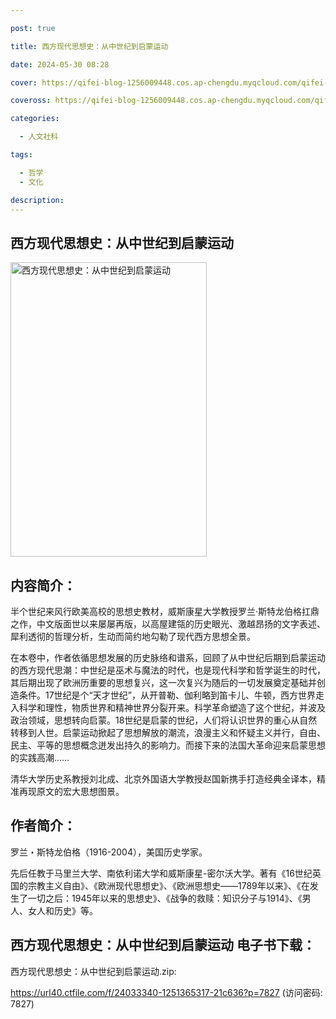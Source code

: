 ```yaml
---

post: true

title: 西方现代思想史：从中世纪到启蒙运动

date: 2024-05-30 08:28

cover: https://qifei-blog-1256009448.cos.ap-chengdu.myqcloud.com/qifei-blog/64dd91ff661c6c8e54821582.jpg

coveross: https://qifei-blog-1256009448.cos.ap-chengdu.myqcloud.com/qifei-blog/64dd91ff661c6c8e54821582.jpg

categories:

  - 人文社科

tags:

  - 哲学
  - 文化

description:
---
```


##  西方现代思想史：从中世纪到启蒙运动

<img alt="西方现代思想史：从中世纪到启蒙运动 " class="aligncenter loading" data-was-processed="true" decoding="async" fetchpriority="high" height="471" src="https://qifei-blog-1256009448.cos.ap-chengdu.myqcloud.com/qifei-blog/64dd91ff661c6c8e54821582.jpg" style="cursor: zoom-in;" width="314"/>

## 内容简介：

半个世纪来风行欧美高校的思想史教材，威斯康星大学教授罗兰·斯特龙伯格扛鼎之作，中文版面世以来屡屡再版，以高屋建瓴的历史眼光、激越昂扬的文字表述、犀利透彻的哲理分析，生动而简约地勾勒了现代西方思想全景。

在本卷中，作者依循思想发展的历史脉络和谱系，回顾了从中世纪后期到启蒙运动的西方现代思潮：中世纪是巫术与魔法的时代，也是现代科学和哲学诞生的时代，其后期出现了欧洲历重要的思想复兴，这一次复兴为随后的一切发展奠定基础并创造条件。17世纪是个“天才世纪”，从开普勒、伽利略到笛卡儿、牛顿，西方世界走入科学和理性，物质世界和精神世界分裂开来。科学革命塑造了这个世纪，并波及政治领域，思想转向启蒙。18世纪是启蒙的世纪，人们将认识世界的重心从自然转移到人世。启蒙运动掀起了思想解放的潮流，浪漫主义和怀疑主义并行，自由、民主、平等的思想概念迸发出持久的影响力。而接下来的法国大革命迎来启蒙思想的实践高潮……

清华大学历史系教授刘北成、北京外国语大学教授赵国新携手打造经典全译本，精准再现原文的宏大思想图景。
## 作者简介：

罗兰・斯特龙伯格（1916-2004），美国历史学家。

先后任教于马里兰大学、南依利诺大学和威斯康星-密尔沃大学。著有《16世纪英国的宗教主义自由》、《欧洲现代思想史》、《欧洲思想史――1789年以来》、《在发生了一切之后：1945年以来的思想史》、《战争的救赎：知识分子与1914》、《男人、女人和历史》等。
## 西方现代思想史：从中世纪到启蒙运动 电子书下载：

西方现代思想史：从中世纪到启蒙运动.zip: 

https://url40.ctfile.com/f/24033340-1251365317-21c636?p=7827 (访问密码: 7827)
